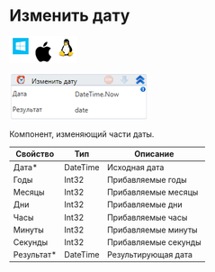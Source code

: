 # Изменить дату

![](<../../../../.gitbook/assets/image (100) (1) (1) (1) (1) (1) (97).png>)

![](<../../../../.gitbook/assets/image (256).png>)

Компонент, изменяющий части даты.

| Свойство    | Тип      | Описание             |
| ----------- | -------- | -------------------- |
| Дата\*      | DateTime | Исходная дата        |
| Годы        | Int32    | Прибавляемые годы    |
| Месяцы      | Int32    | Прибавляемые месяцы  |
| Дни         | Int32    | Прибавляемые дни     |
| Часы        | Int32    | Прибавляемые часы    |
| Минуты      | Int32    | Прибавляемые минуты  |
| Секунды     | Int32    | Прибавляемые секунды |
| Результат\* | DateTime | Результирующая дата  |
